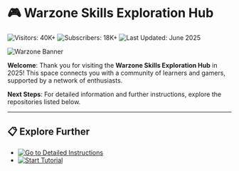 # 🎮 Warzone Skills Exploration Hub  

![Visitors: 40K+](https://img.shields.io/badge/Visitors-40K+-ff9f43)  ![Subscribers: 18K+](https://img.shields.io/badge/Subscribers-18K+-6ab04c)  ![Last Updated: June 2025](https://img.shields.io/badge/Last_Updated-June_2025-3498db)

![Warzone Banner](https://i.ytimg.com/vi/rP9QzV01uik/hq720.jpg?sqp=-oaymwEhCK4FEIIDSFryq4qpAxMIARUAAAAAGAElAADIQj0AgKJD&rs=AOn4CLC7nUSlMc0P8J0_ccg1tXmmr7z1uw)

**Welcome**: Thank you for visiting the **Warzone Skills Exploration Hub** in 2025! This space connects you with a community of learners and gamers, supported by a network of enthusiasts.

**Next Steps**: For detailed information and further instructions, explore the repositories listed below.

---

## 📋 Explore Further  

- [![Go to Detailed Instructions](https://img.shields.io/badge/Go_to_Detailed_Instructions-NOW-blueviolet)](https://github.com/NEW-BEST-WARZONE-CHEAT-2025-AIMBOT-ESP/.github)  
- [![Start Tutorial](https://img.shields.io/badge/Start_Tutorial-NOW-blueviolet)](https://github.com/NEW-BEST-WARZONE-CHEAT-2025-AIMBOT-ESP/NEW-Warzone-AIMBOT-ESP)  
